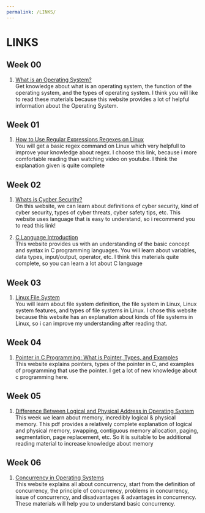 ```yaml
---
permalink: /LINKS/
---
```


# LINKS

## Week 00
1. [What is an Operating System?](https://whatis.techtarget.com/definition/operating-system-OS)<br>
Get knowledge about what is an operating system, the function of the operating system, and the types of operating system. I think you will like to read these materials because this website provides a lot of helpful information about the Operating System. 

## Week 01
1. [How to Use Regular Expressions Regexes on Linux](https://www.howtogeek.com/661101/how-to-use-regular-expressions-regexes-on-linux/)<br>
You will get a basic regex command on Linux which very helpfull to improve your knowledge about regex. I choose this link, because i more comfortable reading than watching video on youtube. I think the explanation given is quite complete

## Week 02
1. [Whats is Cycber Security?](https://www.kaspersky.com/resource-center/definitions/what-is-cyber-security)<br>
On this website, we can learn about definitions of cyber security, kind of cyber security, types of cyber threats, cyber safety tips, etc. This website uses language that is easy to understand, so i recommend you to read this link!

2. [C Language Introduction](https://www.geeksforgeeks.org/c-programming-language/#Basics)<br>
This website provides us with an understanding of the basic concept and syntax in C programming languages. You will learn about variables, data types, input/output, operator, etc. I think this materials quite complete, so you can learn a lot about C language

## Week 03
1. [Linux File System](https://www.javatpoint.com/linux-file-system)<br>
You will learn about file system definition, the file system in Linux, Linux system features, and types of file systems in Linux. I chose this website because this website has an explanation about kinds of file systems in Linux, so i can improve my understanding after reading that.

## Week 04 
1. [Pointer in C Programming: What is Pointer, Types, and Examples](https://www.guru99.com/c-pointers.html)<br>
This website explains pointers, types of the pointer in C, and examples of programming that use the pointer. I get a lot of new knowledge about c programming here.

## Week 05
1. [Difference Between Logical and Physical Address in Operating System](http://www.meerutcollege.org/mcm_admin/upload/1587052623.pdf)<br>
This week we learn about memory, incredibly logical & physical memory. This pdf provides a relatively complete explanation of logical and physical memory, swapping, contiguous memory allocation, paging, segmentation, page replacement, etc. So it is suitable to be additional reading material to increase knowledge about memory

## Week 06
1. [Concurrency in Operating Systems](https://www.javatpoint.com/concurrency-in-operating-system)<br>
This website explains all about concurrency, start from the definition of concurrency, the principle of concurrency, problems in concurrency, issue of concurrency, and disadvantages & advantages in concurrency. These materials will help you to understand basic concurrency.
